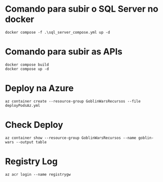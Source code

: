 # Comando para subir o SQL Server no docker
```
docker compose -f .\sql_server_compose.yml up -d
```

# Comando para subir as APIs
```
docker compose build
docker compose up -d
```

# Deploy na Azure
```
az container create --resource-group GoblinWarsRecursos --file deployPodsAz.yml
```

# Check Deploy
```
az container show --resource-group GoblinWarsRecursos --name goblin-wars --output table
```

# Registry Log
```
az acr login --name registrygw
```